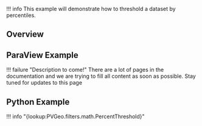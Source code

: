 !!! info
    This example will demonstrate how to threshold a dataset by percentiles.

## Overview


## ParaView Example

!!! failure "Description to come!"
    There are a lot of pages in the documentation and we are trying to fill all content as soon as possible. Stay tuned for updates to this page


<!--- TODO --->

## Python Example

!!! info "{lookup:PVGeo.filters.math.PercentThreshold}"

<!---

```py
import numpy as np
import vtk
from vtk.numpy_interface import dataset_adapter as dsa
import PVGeo
from PVGeo.filters import PercentThreshold


```

TODO --->
